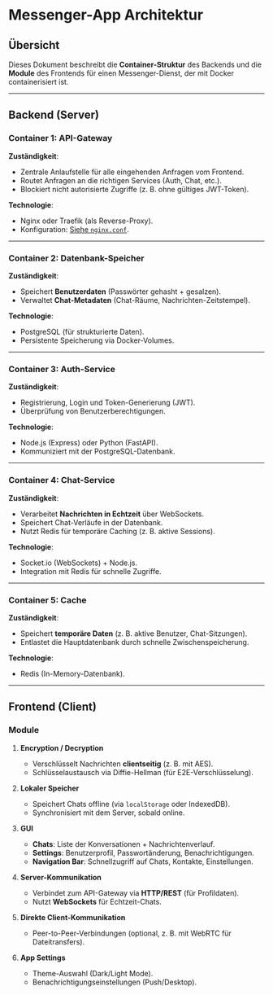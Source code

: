 # Messenger-App Architektur

## Übersicht
Dieses Dokument beschreibt die **Container-Struktur** des Backends und die **Module** des Frontends für einen Messenger-Dienst, der mit Docker containerisiert ist.

---

## Backend (Server)

### **Container 1: API-Gateway**
**Zuständigkeit**:
- Zentrale Anlaufstelle für alle eingehenden Anfragen vom Frontend.
- Routet Anfragen an die richtigen Services (Auth, Chat, etc.).
- Blockiert nicht autorisierte Zugriffe (z. B. ohne gültiges JWT-Token).

**Technologie**:
- Nginx oder Traefik (als Reverse-Proxy).
- Konfiguration: [Siehe `nginx.conf`](#docker-compose-setup).

---

### **Container 2: Datenbank-Speicher**
**Zuständigkeit**:
- Speichert **Benutzerdaten** (Passwörter gehasht + gesalzen).
- Verwaltet **Chat-Metadaten** (Chat-Räume, Nachrichten-Zeitstempel).

**Technologie**:
- PostgreSQL (für strukturierte Daten).
- Persistente Speicherung via Docker-Volumes.

---

### **Container 3: Auth-Service**
**Zuständigkeit**:
- Registrierung, Login und Token-Generierung (JWT).
- Überprüfung von Benutzerberechtigungen.

**Technologie**:
- Node.js (Express) oder Python (FastAPI).
- Kommuniziert mit der PostgreSQL-Datenbank.

---

### **Container 4: Chat-Service**
**Zuständigkeit**:
- Verarbeitet **Nachrichten in Echtzeit** über WebSockets.
- Speichert Chat-Verläufe in der Datenbank.
- Nutzt Redis für temporäre Caching (z. B. aktive Sessions).

**Technologie**:
- Socket.io (WebSockets) + Node.js.
- Integration mit Redis für schnelle Zugriffe.

---

### **Container 5: Cache**
**Zuständigkeit**:
- Speichert **temporäre Daten** (z. B. aktive Benutzer, Chat-Sitzungen).
- Entlastet die Hauptdatenbank durch schnelle Zwischenspeicherung.

**Technologie**:
- Redis (In-Memory-Datenbank).

---

## Frontend (Client)

### **Module**
1. **Encryption / Decryption**
    - Verschlüsselt Nachrichten **clientseitig** (z. B. mit AES).
    - Schlüsselaustausch via Diffie-Hellman (für E2E-Verschlüsselung).

2. **Lokaler Speicher**
    - Speichert Chats offline (via `localStorage` oder IndexedDB).
    - Synchronisiert mit dem Server, sobald online.

3. **GUI**
    - **Chats**: Liste der Konversationen + Nachrichtenverlauf.
    - **Settings**: Benutzerprofil, Passwortänderung, Benachrichtigungen.
    - **Navigation Bar**: Schnellzugriff auf Chats, Kontakte, Einstellungen.

4. **Server-Kommunikation**
    - Verbindet zum API-Gateway via **HTTP/REST** (für Profildaten).
    - Nutzt **WebSockets** für Echtzeit-Chats.

5. **Direkte Client-Kommunikation**
    - Peer-to-Peer-Verbindungen (optional, z. B. mit WebRTC für Dateitransfers).

6. **App Settings**
    - Theme-Auswahl (Dark/Light Mode).
    - Benachrichtigungseinstellungen (Push/Desktop).
